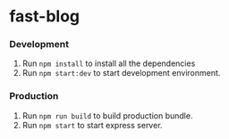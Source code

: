 # fast-blog

### Development

1. Run `npm install` to install all the dependencies
2. Run `npm start:dev` to start development environment.

### Production

1. Run `npm run build` to build production bundle.
2. Run `npm start` to start express server.